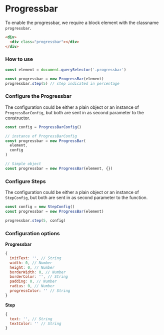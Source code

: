 # Progressbar

To enable the progressbar, we require a block element with the classname `progressbar`.
```html
<div>
  <div class="progressbar"></div>
</div>
```

### How to use
```javascript
const element = document.querySelector('.progressbar')

const progressbar = new ProgressBar(element)
progressbar.step(5) // step indicated in percentage
```

### Configure the Progressbar
The configuration could be either a plain object or an instance of `ProgressBarConfig`, but both are sent in as second parameter to the constructor.

```javascript
const config = ProgressBarConfig()

// instance of ProgressBarConfig
const progressbar = new ProgressBar(
  element,
  config
)

// Simple object
const progressbar = new ProgressBar(element, {})
```

### Configure Steps
The configuration could be either a plain object or an instance of `StepConfig`, but both are sent in as second parameter to the function.

```javascript
const config = new StepConfig()
const progressbar = new ProgressBar(element)

progressbar.step(5, config)
```

### Configuration options
**Progressbar**
```javascript
{
  initText: '', // String
  width: 0, // Number
  height: 0, // Number
  borderWidth: 0, // Number
  borderColor: '', // String
  padding: 0, // Number
  radius: 0, // Number
  progressColor: '' // String
}
```

**Step**
```javascript
{
  text: '', // String
  textColor: '' // String
}
```
